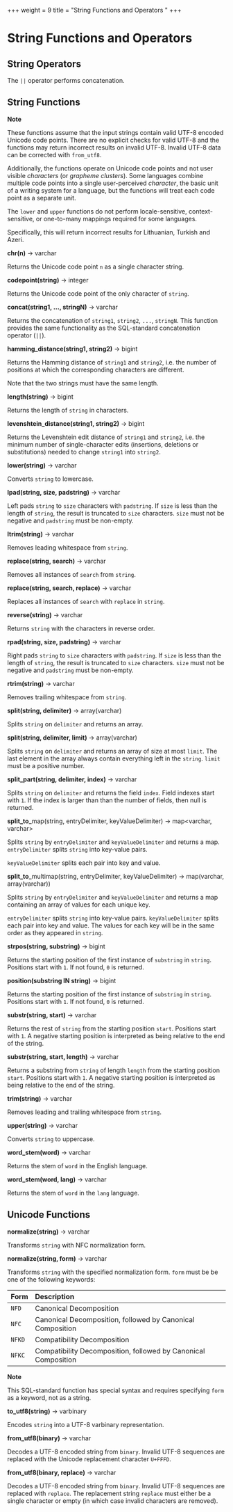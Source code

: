 +++
weight = 9
title = "String Functions and Operators
"
+++

String Functions and Operators
==============================

String Operators
----------------

The `||` operator performs concatenation.

String Functions
----------------

**Note**

These functions assume that the input strings contain valid UTF-8 encoded Unicode code points. There are no explicit checks for valid UTF-8 and the functions may return incorrect results on invalid UTF-8.
Invalid UTF-8 data can be corrected with `from_utf8`.

Additionally, the functions operate on Unicode code points and not user visible *characters* (or *grapheme clusters*). Some languages combine multiple code points into a single user-perceived *character*, the basic
unit of a writing system for a language, but the functions will treat each code point as a separate unit.

The `lower` and `upper` functions do not perform locale-sensitive, context-sensitive, or one-to-many mappings required for some languages. 

Specifically, this will return incorrect results for Lithuanian, Turkish and Azeri.

**chr(n)** -\> varchar

Returns the Unicode code point `n` as a single character string.

**codepoint(string)** -\> integer

Returns the Unicode code point of the only character of `string`.

**concat(string1, \..., stringN)** -\> varchar

Returns the concatenation of `string1`, `string2`, `...`, `stringN`. This function provides the same functionality as the SQL-standard concatenation operator (`||`).

**hamming\_distance(string1, string2)** -\> bigint

Returns the Hamming distance of `string1` and `string2`, i.e. the number  of positions at which the corresponding characters are different.

Note
that the two strings must have the same length.


**length(string)** -\> bigint

Returns the length of `string` in characters.


**levenshtein\_distance(string1, string2)** -\> bigint

Returns the Levenshtein edit distance of `string1` and `string2`, i.e. the minimum number of single-character edits (insertions, deletions or substitutions) needed to change `string1` into `string2`.

**lower(string)** -\> varchar

Converts `string` to lowercase.

**lpad(string, size, padstring)** -\> varchar

Left pads `string` to `size` characters with `padstring`. If `size` is less than the length of `string`, the result is truncated to `size` characters. `size` must not be negative and `padstring` must be non-empty.

**ltrim(string)** -\> varchar

Removes leading whitespace from `string`.

**replace(string, search)** -\> varchar

Removes all instances of `search` from `string`.

**replace(string, search, replace)** -\> varchar

Replaces all instances of `search` with `replace` in `string`.


**reverse(string)** -\> varchar

Returns `string` with the characters in reverse order.

**rpad(string, size, padstring)** -\> varchar

Right pads `string` to `size` characters with `padstring`. If `size` is less than the length of `string`, the result is truncated to `size` characters. `size` must not be negative and `padstring` must be non-empty.

**rtrim(string)** -\> varchar

Removes trailing whitespace from `string`.

**split(string, delimiter)** -\> array(varchar)

Splits `string` on `delimiter` and returns an array.

**split(string, delimiter, limit)** -\> array(varchar)

Splits `string` on `delimiter` and returns an array of size at most `limit`. The last element in the array always contain everything left in the `string`. `limit` must be a positive number.

**split\_part(string, delimiter, index)** -\> varchar

Splits `string` on `delimiter` and returns the field `index`. Field indexes start with `1`. If the index is larger than than the number of fields, then null is returned.

**split\_to**\_map(string, entryDelimiter, keyValueDelimiter) -\> map\<varchar, varchar\>

Splits `string` by `entryDelimiter` and `keyValueDelimiter` and returns a map. `entryDelimiter` splits `string` into key-value pairs. 

`keyValueDelimiter` splits each pair into key and value.

**split\_to**\_multimap(string, entryDelimiter, keyValueDelimiter) -\> map(varchar, array(varchar))

Splits `string` by `entryDelimiter` and `keyValueDelimiter` and returns a map containing an array of values for each unique key. 

`entryDelimiter` splits `string` into key-value pairs.  `keyValueDelimiter` splits each pair into key and value. The values for each key will be in the same order as they appeared in `string`.

**strpos(string, substring)** -\> bigint

Returns the starting position of the first instance of `substring` in `string`. Positions start with `1`. If not found, `0` is returned.

**position(substring IN string)** -\> bigint

Returns the starting position of the first instance of `substring` in `string`. Positions start with `1`. If not found, `0` is returned.

**substr(string, start)** -\> varchar

Returns the rest of `string` from the starting position `start`.
Positions start with `1`. A negative starting position is interpreted as being relative to the end of the string.

**substr(string, start, length)** -\> varchar

Returns a substring from `string` of length `length` from the starting position `start`. Positions start with `1`. A negative starting position is interpreted as being relative to the end of the string.

**trim(string)** -\> varchar

Removes leading and trailing whitespace from `string`.

**upper(string)** -\> varchar

Converts `string` to uppercase.

**word\_stem(word)** -\> varchar

Returns the stem of `word` in the English language.

**word\_stem(word, lang)** -\> varchar

Returns the stem of `word` in the `lang` language.


Unicode Functions
-----------------

**normalize(string)** -\> varchar

Transforms `string` with NFC normalization form.

**normalize(string, form)** -\> varchar

Transforms `string` with the specified normalization form. `form` must be be one of the following keywords:

| Form   | Description                                                  |
| :----- | :----------------------------------------------------------- |
| `NFD`  | Canonical Decomposition                                      |
| `NFC`  | Canonical Decomposition, followed by Canonical Composition   |
| `NFKD` | Compatibility Decomposition                                  |
| `NFKC` | Compatibility Decomposition, followed by Canonical Composition |

**Note**

This SQL-standard function has special syntax and requires specifying `form` as a keyword, not as a string.   

**to\_utf8(string)** -\> varbinary

Encodes `string` into a UTF-8 varbinary representation.

**from\_utf8(binary)** -\> varchar

Decodes a UTF-8 encoded string from `binary`. Invalid UTF-8 sequences are replaced with the Unicode replacement character `U+FFFD`.

**from\_utf8(binary, replace)** -\> varchar

Decodes a UTF-8 encoded string from `binary`. Invalid UTF-8 sequences are replaced with `replace`. The replacement string `replace` must either be a single character or empty (in which case invalid characters
are removed).

